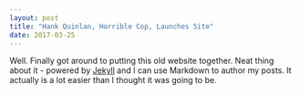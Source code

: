 ```yaml
---
layout: post
title: "Hank Quinlan, Horrible Cop, Launches Site"
date: 2017-03-25
---
```


Well. Finally got around to putting this old website together. Neat thing about it - powered by [Jekyll](http://jekyllrb.com) and I can use Markdown to author my posts. It actually is a lot easier than I thought it was going to be.
